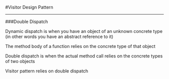 #Visitor Design Pattern



***

###Double Dispatch

Dynamic dispatch is when you have an object of an unknown concrete type (in other words you have an abstract reference to it)

The method body of a function relies on the concrete type of that object

Double dispatch is when the actual method call relies on the concrete types of two objects

Visitor pattern relies on double dispatch